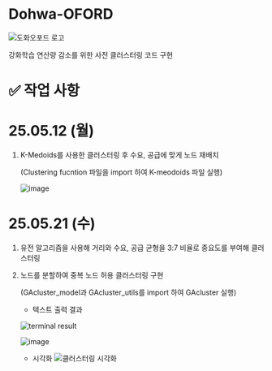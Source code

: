 # Dohwa-OFORD

![도화오포드 로고](https://github.com/user-attachments/assets/dca41e5b-5bb4-4e19-bc52-766451dbccd6)

강화학습 연산량 감소를 위한 사전 클러스터링 코드 구현

# ✅ 작업 사항
# 25.05.12 (월)
1. K-Medoids를 사용한 클러스터링 후 수요, 공급에 맞게 노드 재배치

   (Clustering fucntion 파일을 import 하여 K-meodoids 파일 실행)
   
   ![image](https://github.com/user-attachments/assets/3c96abbc-89c6-4592-9c8d-2cef288fbe1b)


# 25.05.21 (수)
1. 유전 알고리즘을 사용해 거리와 수요, 공급 균형을 3:7 비율로 중요도를 부여해 클러스터링
2. 노드를 분할하여 중복 노드 허용 클러스터링 구현

   (GAcluster_model과 GAcluster_utils를 import 하여 GAcluster 실행)

   * 텍스트 출력 결과
     
   ![terminal result](https://github.com/user-attachments/assets/1bb3e4ed-65a3-48aa-b722-5693ab6e2b22)

   ![image](https://github.com/user-attachments/assets/1ac55459-8d45-4ad0-8444-a65bb89635b5)

   * 시각화
   ![클러스터링 시각화](https://github.com/user-attachments/assets/f9dd5c50-ee87-4ab8-b8c5-301b0d0bd96b)


